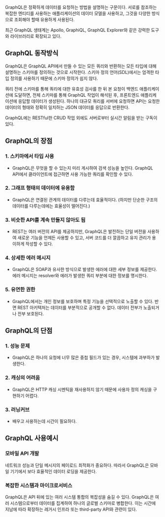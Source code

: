 
GraphQL은 정확하게 데이터를 요청하는 방법을 설명하는 구문이다. 서로를 참조하는 복잡한 엔티티를 사용하는 애플리케이션의 데이터 모델을 사용하고, 그것을 다양한 방식으로 조회해야 할때 유용하게 사용된다.

최근 GraphQL 생태계는 Apollo, GraphiQL, GraphQL Explorer와 같은 강력한 도구와 라이브러리로 확장되고 있다.

## GraphQL 동작방식

GraphQL은 GraphQL API에서 만들 수 있는 모든 쿼리와 반환하는 모든 타입에 대해 설명하는 스키마를 정의하는 것으로 시작한다. 스키마 정의 언어(SDL)에서는 엄격한 타입 정의를 사용하기 때문에 스키마 정의가 쉽지 않다.

쿼리 전에 스키마를 통해 쿼리에 대한 유효성 검사를 한 뒤 본 요청이 백엔드 애플리케이션에 도달하면, 전체 스키마를 통해 GraphQL 작업이 해석된 후, 프론트엔드 애플리케이션에 응답할 데이터가 생성된다. 하나의 대규모 쿼리를 서버에 요청하면 API는 요청한 데이터의 형태와 정확히 일치하는 JSON 데이터를 응답으로 반환한다.

GraphQL에는 RESTful한 CRUD 작업 외에도 서버로부터 실시간 알림을 받는 구독이 있다.

## GraphQL의 장점

### 1. 스키마에서 타입 사용

- GraphQL은 무엇을 할 수 있는지 미리 게시하여 검색 성능을 높인다. GraphQL API에서 클라이언트에 접근하면 사용 가능한 쿼리를 확인할 수 있다.

### 2. 그래프 형태의 데이터에 유용함

 - GraphQL은 연결된 관계의 데이터를 다루는데 효율적이다. (하지만 단순한 구조의 데이터를 다루는데에는 효율성이 떨어진다.)

### 3. 비슷한 API를 계속 만들지 않아도 됨

 - REST는 여러 버전의 API를 제공하지만, GraphQL은 발전하는 단일 버전을 사용하여 새로운 기능을 언제든 사용할 수 있고, 서버 코드를 더 깔끔하고 유지 관리가 용이하게 작성할 수 있다.

### 4. 상세한 에러 메시지

- GraphQL은 SOAP과 유사한 방식으로 발생한 에러에 대한 세부 정보를 제공한다. 에러 메시지는 resolver와 에러가 발생한 쿼리 부분에 대한 정보를 명시한다.
 
### 5. 유연한 권한

- GraphQL에서는 개인 정보를 보호하며 특정 기능을 선택적으로 노출할 수 있다. 반면 REST 아키텍처는 데이터를 부분적으로 공개할 수 없다. 데이터 전부가 노출되거나 전부 보호된다.

## GraphQL의 단점

### 1. 성능 문제

- GraphQL은 하나의 요청에 너무 많은 중첩 필드가 있는 경우, 시스템에 과부하가 발생한다.

### 2. 캐싱의 어려움

- GraphQL은 HTTP 캐싱 시멘틱을 재사용하지 않기 때문에 사용자 정의 캐싱을 구현하기 어렵다.

### 3. 러닝커브

- 배우고 사용하는데 시간이 필요하다.

## GraphQL 사용예시

### 모바일 API 개발

네트워크 성능과 단일 메시지의 페이로드 최적화가 중요하다. 따라서 GraphQL은 모바일 기기에서 보다 효율적인 데이터 로딩을 제공한다.

### 복잡한 시스템과 마이크로서비스

GraphQL은 API 뒤에 있는 여러 시스템 통합의 복잡성을 숨길 수 있다. GraphQL은 여러 시스템으로부터 데이터를 집계하여 하나의 글로벌 스키마로 병합한다. 이는 시간에 지남에 따라 확장하는 레거시 인프라 또는 third-party API와 관련이 있다.





